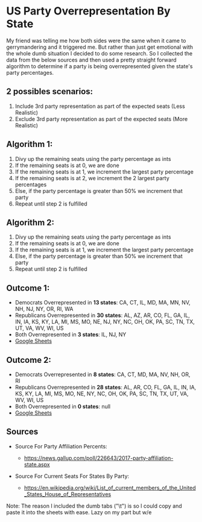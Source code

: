 # US Party Overrepresentation By State

My friend was telling me how both sides were the same when it came to gerrymandering and it triggered me. But rather than just get emotional with the whole dumb situation I decided to do some research. So I collected the data from the below sources and then used a pretty straight forward algorithm to determine if a party is being overrepresented given the state's party percentages.

## 2 possibles scenarios:
1. Include 3rd party representation as part of the expected seats (Less Realistic)
2. Exclude 3rd party representation as part of the expected seats (More Realistic)

## Algorithm 1: 
1. Divy up the remaining seats using the party percentage as ints
2. If the remaining seats is at 0, we are done
3. If the remaining seats is at 1, we increment the largest party percentage
3. If the remaining seats is at 2, we increment the 2 largest party percentages
4. Else, if the party percentage is greater than 50% we increment that party
5. Repeat until step 2 is fulfilled

## Algorithm 2: 
1. Divy up the remaining seats using the party percentage as ints
2. If the remaining seats is at 0, we are done
3. If the remaining seats is at 1, we increment the largest party percentage
4. Else, if the party percentage is greater than 50% we increment that party
5. Repeat until step 2 is fulfilled

## Outcome 1:
* Democrats   Overrepresented in **13 states**: CA, CT, IL, MD, MA, MN, NV, NH, NJ, NY, OR, RI, WA
* Republicans Overrepresented in **30 states**: AL, AZ, AR, CO, FL, GA, IL, IN, IA, KS, KY, LA, MI, MS, MO, NE, NJ, NY, NC, OH, OK, PA, SC, TN, TX, UT, VA, WV, WI, US
* Both        Overrepresented in  **3 states**: IL, NJ, NY 
* [Google Sheets](https://docs.google.com/spreadsheets/d/1e9mlfr3_OIc8v5Oabc0wPBVADV7ZabuXLx_Us7ock8M/edit#gid=1130096001)

## Outcome 2:
* Democrats   Overrepresented in **8 states**: CA, CT, MD, MA, NV, NH, OR, RI
* Republicans Overrepresented in **28 states**: AL, AR, CO, FL, GA, IL, IN, IA, KS, KY, LA, MI, MS, MO, NE, NY, NC, OH, OK, PA, SC, TN, TX, UT, VA, WV, WI, US
* Both        Overrepresented in  **0 states**: null
* [Google Sheets](https://docs.google.com/spreadsheets/d/1e9mlfr3_OIc8v5Oabc0wPBVADV7ZabuXLx_Us7ock8M/edit#gid=0)

## Sources
* Source For Party Affiliation Percents:
  * https://news.gallup.com/poll/226643/2017-party-affiliation-state.aspx

* Source For Current Seats For States By Party:
  * https://en.wikipedia.org/wiki/List_of_current_members_of_the_United_States_House_of_Representatives

Note: The reason I included the dumb tabs ("\t") is so I could copy and paste it into the sheets with ease. Lazy on my part but w/e